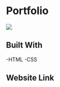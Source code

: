 # Portfolio

<img src="C:\Users\baham\desktop\SCHOOL\gitrepo\Portfolio\assets\images\FullPageScreenshot.png" />

## Built With

-HTML
-CSS

## Website Link

###
